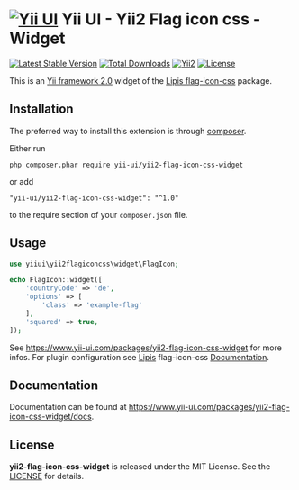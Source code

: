 [![Yii UI](https://www.yii-ui.com/logos/logo-yii-ui-readme.jpg)](https://www.yii-ui.com/) Yii UI - Yii2 Flag icon css - Widget
================================================

[![Latest Stable Version](https://poser.pugx.org/yii-ui/yii2-flag-icon-css-widget/version)](https://packagist.org/packages/yii-ui/yii2-flag-icon-css-widget)
[![Total Downloads](https://poser.pugx.org/yii-ui/yii2-flag-icon-css-widget/downloads)](https://packagist.org/packages/yii-ui/yii2-flag-icon-css-widget)
[![Yii2](https://img.shields.io/badge/Powered_by-Yii_Framework-green.svg?style=flat)](http://www.yiiframework.com/)
[![License](https://poser.pugx.org/yii-ui/yii2-flag-icon-css-widget/license)](https://packagist.org/packages/yii-ui/yii2-flag-icon-css-widget)


This is an [Yii framework 2.0](http://www.yiiframework.com) widget of the [Lipis flag-icon-css](https://github.com/lipis/flag-icon-css) package.

Installation
------------

The preferred way to install this extension is through [composer](https://getcomposer.org/download/).

Either run
```
php composer.phar require yii-ui/yii2-flag-icon-css-widget
```
or add
```
"yii-ui/yii2-flag-icon-css-widget": "^1.0"
```
to the require section of your `composer.json` file.

Usage
-----

```php
use yiiui\yii2flagiconcss\widget\FlagIcon;

echo FlagIcon::widget([
    'countryCode' => 'de',
    'options' => [
        'class' => 'example-flag'
    ],
    'squared' => true,
]);
```

See https://www.yii-ui.com/packages/yii2-flag-icon-css-widget for more infos.
For plugin configuration see [Lipis](https://github.com/lipis) flag-icon-css [Documentation](http://lipis.github.io/flag-icon-css/).

Documentation
------------

Documentation can be found at https://www.yii-ui.com/packages/yii2-flag-icon-css-widget/docs.

License
-------

**yii2-flag-icon-css-widget** is released under the MIT License. See the [LICENSE](LICENSE) for details.
